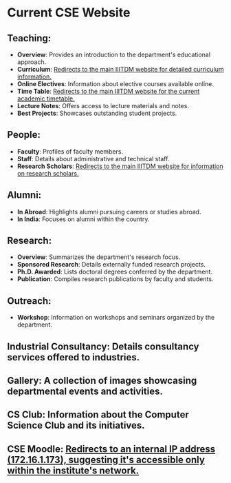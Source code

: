 # Current CSE Website

## Teaching:
- **Overview**: Provides an introduction to the department's educational approach.
- **Curriculum**: [Redirects to the main IIITDM website for detailed curriculum information.](https://www.iiitdm.ac.in)
- **Online Electives**: Information about elective courses available online.
- **Time Table**: [Redirects to the main IIITDM website for the current academic timetable.](https://www.iiitdm.ac.in)
- **Lecture Notes**: Offers access to lecture materials and notes.
- **Best Projects**: Showcases outstanding student projects.

## People:
- **Faculty**: Profiles of faculty members.
- **Staff**: Details about administrative and technical staff.
- **Research Scholars**: [Redirects to the main IIITDM website for information on research scholars.](https://www.iiitdm.ac.in)

## Alumni:
- **In Abroad**: Highlights alumni pursuing careers or studies abroad.
- **In India**: Focuses on alumni within the country.

## Research:
- **Overview**: Summarizes the department's research focus.
- **Sponsored Research**: Details externally funded research projects.
- **Ph.D. Awarded**: Lists doctoral degrees conferred by the department.
- **Publication**: Compiles research publications by faculty and students.

## Outreach:
- **Workshop**: Information on workshops and seminars organized by the department.
## Industrial Consultancy: Details consultancy services offered to industries.
## Gallery: A collection of images showcasing departmental events and activities.
## CS Club: Information about the Computer Science Club and its initiatives.
## CSE Moodle: [Redirects to an internal IP address (172.16.1.173), suggesting it's accessible only within the institute's network.](http://172.16.1.173)
